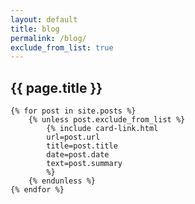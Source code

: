 ```yaml
---
layout: default
title: blog
permalink: /blog/
exclude_from_list: true
---
```


<section class="container my-5">
    <h2>{{ page.title }}</h2>

    {% for post in site.posts %}
        {% unless post.exclude_from_list %}
            {% include card-link.html
            url=post.url
            title=post.title
            date=post.date
            text=post.summary
            %}
        {% endunless %}
    {% endfor %}
</section>